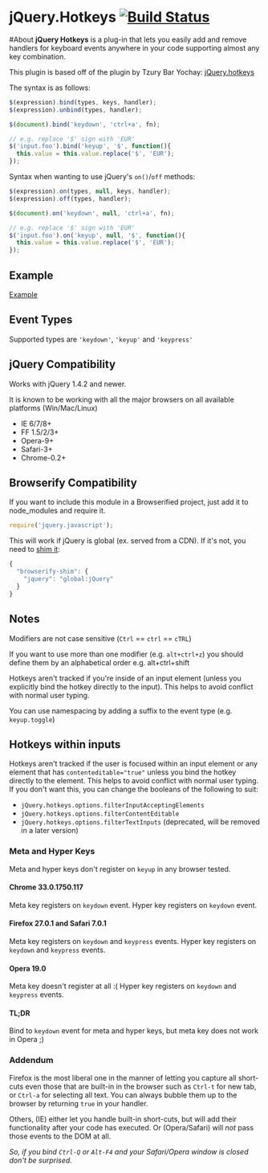 # jQuery.Hotkeys [![Build Status](https://secure.travis-ci.org/jeresig/jquery.hotkeys.png)](http://travis-ci.org/jeresig/jquery.hotkeys)

#About
**jQuery Hotkeys** is a plug-in that lets you easily add and remove handlers for keyboard events anywhere in your code supporting almost any key combination.

This plugin is based off of the plugin by Tzury Bar Yochay: [jQuery.hotkeys](https://github.com/tzuryby/jquery.hotkeys)

The syntax is as follows:

```javascript
$(expression).bind(types, keys, handler);
$(expression).unbind(types, handler);

$(document).bind('keydown', 'ctrl+a', fn);

// e.g. replace '$' sign with 'EUR'
$('input.foo').bind('keyup', '$', function(){
  this.value = this.value.replace('$', 'EUR');
});
```

Syntax when wanting to use jQuery's `on()`/`off` methods:

```javascript
$(expression).on(types, null, keys, handler);
$(expression).off(types, handler);

$(document).on('keydown', null, 'ctrl+a', fn);

// e.g. replace '$' sign with 'EUR'
$('input.foo').on('keyup', null, '$', function(){
  this.value = this.value.replace('$', 'EUR');
});  
```

## Example

[Example](https://rawgit.com/jeresig/jquery.hotkeys/master/test-static-01.html)

## Event Types

Supported types are `'keydown'`, `'keyup'` and `'keypress'`

## jQuery Compatibility

Works with jQuery 1.4.2 and newer.

It is known to be working with all the major browsers on all available platforms (Win/Mac/Linux)

 * IE 6/7/8+
 * FF 1.5/2/3+
 * Opera-9+
 * Safari-3+
 * Chrome-0.2+

## Browserify Compatibility
If you want to include this module in a Browserified project, just add it to node_modules and require it.
```javascript
require('jquery.javascript');
```

This will work if jQuery is global (ex. served from a CDN). If it's not, you need to [shim it](https://github.com/thlorenz/browserify-shim#a-expose-global-variables-via-global):
```javascript
{
  "browserify-shim": {
    "jquery": "global:jQuery"
  }
}
```

## Notes

Modifiers are not case sensitive (`Ctrl` == `ctrl` == `cTRL`)

If you want to use more than one modifier (e.g. `alt+ctrl+z`) you should define them by an alphabetical order e.g. alt+ctrl+shift

Hotkeys aren't tracked if you're inside of an input element (unless you explicitly bind the hotkey directly to the input). This helps to avoid conflict with normal user typing.

You can use namespacing by adding a suffix to the event type (e.g. `keyup.toggle`)


## Hotkeys within inputs

Hotkeys aren't tracked if the user is focused within an input element or any element that has `contenteditable="true"` unless you bind the hotkey directly to the element. This helps to avoid conflict with normal user typing.
If you don't want this, you can change the booleans of the following to suit:

 * `jQuery.hotkeys.options.filterInputAcceptingElements`
 * `jQuery.hotkeys.options.filterContentEditable`
 * `jQuery.hotkeys.options.filterTextInputs` (deprecated, will be removed in a later version)

### Meta and Hyper Keys
Meta and hyper keys don't register on `keyup` in any browser tested.

#### Chrome 33.0.1750.117
Meta key registers on `keydown` event.
Hyper key registers on `keydown` event.

#### Firefox 27.0.1 and Safari 7.0.1
Meta key registers on `keydown` and `keypress` events.
Hyper key registers on `keydown` and `keypress` events.

#### Opera 19.0
Meta key doesn't register at all :(
Hyper key registers on `keydown` and `keypress` events.

#### TL;DR
Bind to `keydown` event for meta and hyper keys, but meta key does not work in Opera ;)

### Addendum

Firefox is the most liberal one in the manner of letting you capture all short-cuts even those that are built-in in the browser such as `Ctrl-t` for new tab, or `Ctrl-a` for selecting all text. You can always bubble them up to the browser by returning `true` in your handler.

Others, (IE) either let you handle built-in short-cuts, but will add their functionality after your code has executed. Or (Opera/Safari) will *not* pass those events to the DOM at all.

*So, if you bind `Ctrl-Q` or `Alt-F4` and your Safari/Opera window is closed don't be surprised.*
